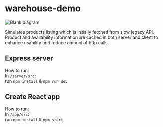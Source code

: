 # warehouse-demo

![Blank diagram](https://user-images.githubusercontent.com/19981498/138130955-5bbf0edd-1184-41e9-89e3-055193ed800c.jpeg)

Simulates products listing which is initially fetched from slow legacy API. Product and availability information are cached in both server and client to enhance usability and reduce amount of http calls.

## Express server

How to run:  
  In `/server/src`:     
  run `npm install` & `npm run dev`

## Create React app

How to run:  
  In `/app/src`:       
  run `npm install` & `npm start`
